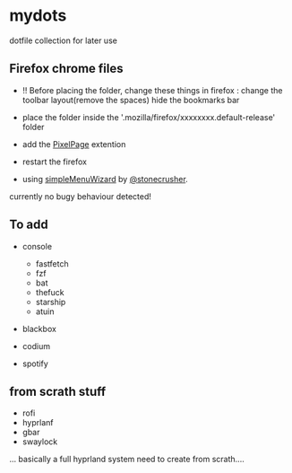 # mydots
dotfile collection for later use

## Firefox chrome files

* !! Before placing the folder, change these things in firefox :
    change the toolbar layout(remove the spaces)
    hide the bookmarks bar
    
* place the folder inside the '.mozilla/firefox/xxxxxxxx.default-release' folder
* add the <a href="https://github.com/Trzynastek/PixelPage2.0">PixelPage</a> extention
* restart the firefox

* using <a href="https://github.com/stonecrusher/simpleMenuWizard">simpleMenuWizard</a> by <a href="https://github.com/stonecrusher">@stonecrusher</a>.

currently no bugy behaviour detected!

## To add

* console
    - fastfetch
    - fzf
    - bat
    - thefuck
    - starship
    - atuin

* blackbox
* codium
* spotify

## from scrath stuff

* rofi
* hyprlanf
* gbar
* swaylock

... basically a full hyprland system need to create from scrath....